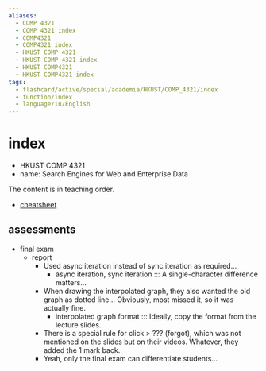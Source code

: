 ```yaml
---
aliases:
  - COMP 4321
  - COMP 4321 index
  - COMP4321
  - COMP4321 index
  - HKUST COMP 4321
  - HKUST COMP 4321 index
  - HKUST COMP4321
  - HKUST COMP4321 index
tags:
  - flashcard/active/special/academia/HKUST/COMP_4321/index
  - function/index
  - language/in/English
---
```


# index

- HKUST COMP 4321
- name: Search Engines for Web and Enterprise Data

The content is in teaching order.

- [cheatsheet](cheatsheet.md)

## assessments

- final exam
  - report
    - Used async iteration instead of sync iteration as required...
      - async iteration, sync iteration ::: A single-character difference matters... <!--SR:!2024-11-29,16,290!2024-11-28,15,290-->
    - When drawing the interpolated graph, they also wanted the old graph as dotted line... Obviously, most missed it, so it was actually fine.
      - interpolated graph format ::: Ideally, copy the format from the lecture slides. <!--SR:!2024-11-27,14,290!2024-11-27,14,290-->
    - There is a special rule for click > ??? (forgot), which was not mentioned on the slides but on their videos. Whatever, they added the 1 mark back.
    - Yeah, only the final exam can differentiate students...
